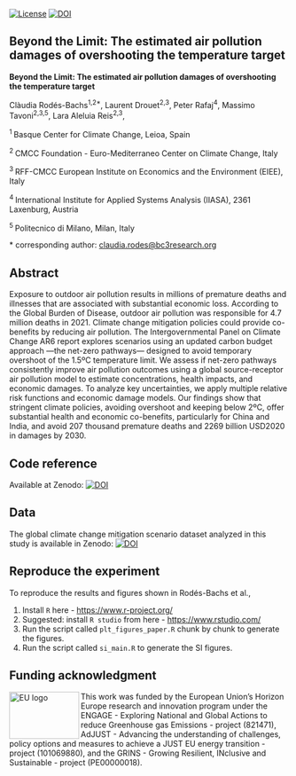 [![License](https://img.shields.io/badge/License-Apache_2.0-blue.svg)](https://opensource.org/licenses/Apache-2.0)
[![DOI](https://zenodo.org/badge/DOI/10.5281/zenodo.14191134.svg)](https://doi.org/10.5281/zenodo.14191134)

## Beyond the Limit: The estimated air pollution damages of overshooting the temperature target

**Beyond the Limit: The estimated air pollution damages of overshooting the temperature target**

Clàudia Rodés-Bachs<sup>1,2\*</sup>, Laurent Drouet<sup>2,3</sup>, Peter Rafaj<sup>4</sup>, Massimo Tavoni<sup>2,3,5</sup>, Lara Aleluia Reis<sup>2,3</sup>, 

<sup>1 </sup> Basque Center for Climate Change, Leioa, Spain

<sup>2 </sup> CMCC Foundation - Euro-Mediterraneo Center on Climate Change, Italy

<sup>3 </sup> RFF-CMCC European Institute on Economics and the Environment (EIEE), Italy

<sup>4 </sup> International Institute for Applied Systems Analysis (IIASA), 2361 Laxenburg, Austria

<sup>5 </sup> Politecnico di Milano, Milan, Italy

\* corresponding author:  claudia.rodes@bc3research.org

## Abstract
Exposure to outdoor air pollution results in millions of premature deaths and illnesses that are associated with substantial economic loss. According to the Global Burden of Disease, outdoor air pollution was responsible for 4.7 million deaths in 2021. Climate change mitigation policies could provide co-benefits by reducing air pollution. The Intergovernmental Panel on Climate Change AR6 report explores scenarios using an updated carbon budget approach —the net-zero pathways— designed to avoid temporary overshoot of the 1.5ºC temperature limit. We assess if net-zero pathways consistently improve air pollution outcomes using a global source-receptor air pollution model to estimate concentrations, health impacts, and economic damages. To analyze key uncertainties, we apply multiple relative risk functions and economic damage models. Our findings show that stringent climate policies, avoiding overshoot and keeping below 2ºC, offer substantial health and economic co-benefits, particularly for China and India, and avoid 207 thousand premature deaths and 2269 billion USD2020 in damages by 2030.


## Code reference
Available at Zenodo: [![DOI](https://zenodo.org/badge/DOI/10.5281/zenodo.14191134.svg)](https://doi.org/10.5281/zenodo.14191134)


## Data
The global climate change mitigation scenario dataset analyzed in this study is available in Zenodo: [![DOI](https://zenodo.org/badge/DOI/10.5281/zenodo.5553976.svg)](https://doi.org/10.5281/zenodo.5553976)


## Reproduce the experiment
To reproduce the results and figures shown in Rodés-Bachs et al.,

1. Install `R` here - https://www.r-project.org/
2. Suggested: install `R studio` from here - https://www.rstudio.com/
3. Run the script called `plt_figures_paper.R` chunk by chunk to generate the figures.
4. Run the script called `si_main.R` to generate the SI figures.  

## Funding acknowledgment

<img src="./data/Flag_of_Europe.svg.png" width="126" height="85" align="left" alt="EU logo" />
This work was funded by the European Union’s Horizon Europe research and innovation program under the ENGAGE - Exploring National and Global Actions to reduce Greenhouse gas Emissions - project (821471),  AdJUST - Advancing the understanding of challenges, policy options and measures to achieve a JUST EU energy transition - project (101069880), and the GRINS - Growing Resilient, INclusive and Sustainable - project (PE00000018).
